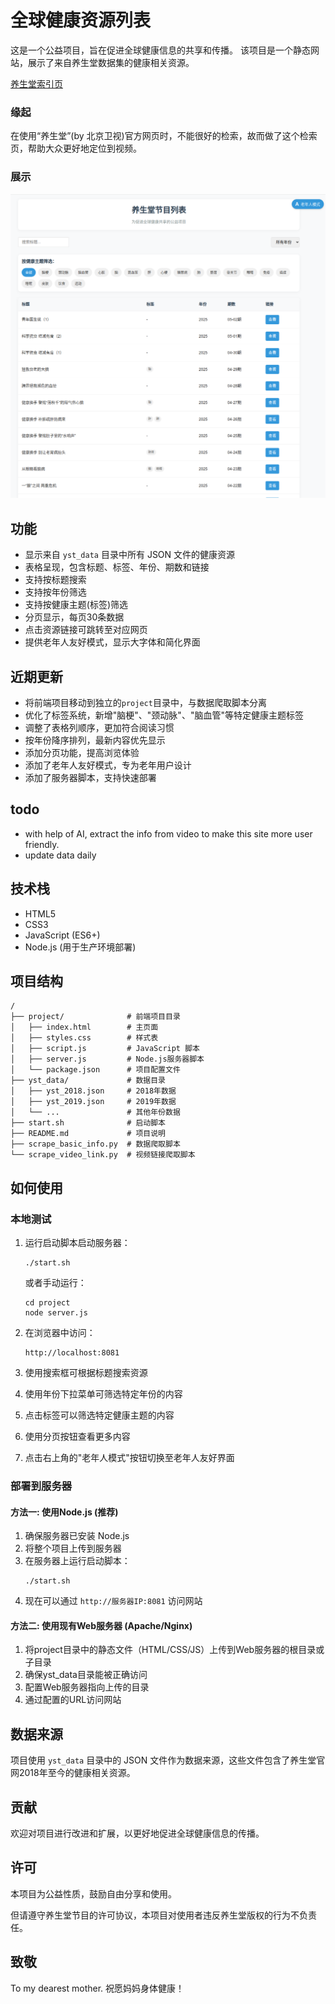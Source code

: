 # 全球健康资源列表


这是一个公益项目，旨在促进全球健康信息的共享和传播。
该项目是一个静态网站，展示了来自养生堂数据集的健康相关资源。

[养生堂索引页](https://yst.dkool.fun)

### 缘起
在使用“养生堂”(by 北京卫视)官方网页时，不能很好的检索，故而做了这个检索页，帮助大众更好地定位到视频。

### 展示

![home-display](./display.png)


## 功能

- 显示来自 `yst_data` 目录中所有 JSON 文件的健康资源
- 表格呈现，包含标题、标签、年份、期数和链接
- 支持按标题搜索
- 支持按年份筛选
- 支持按健康主题(标签)筛选
- 分页显示，每页30条数据
- 点击资源链接可跳转至对应网页
- 提供老年人友好模式，显示大字体和简化界面

## 近期更新

- 将前端项目移动到独立的`project`目录中，与数据爬取脚本分离
- 优化了标签系统，新增"脑梗"、"颈动脉"、"脑血管"等特定健康主题标签
- 调整了表格列顺序，更加符合阅读习惯
- 按年份降序排列，最新内容优先显示
- 添加分页功能，提高浏览体验
- 添加了老年人友好模式，专为老年用户设计
- 添加了服务器脚本，支持快速部署

## todo
* with help of AI, extract the info from video to make this site more user friendly.
* update data daily

## 技术栈

- HTML5
- CSS3
- JavaScript (ES6+)
- Node.js (用于生产环境部署)

## 项目结构

```
/
├── project/              # 前端项目目录
│   ├── index.html        # 主页面
│   ├── styles.css        # 样式表
│   ├── script.js         # JavaScript 脚本
│   ├── server.js         # Node.js服务器脚本
│   └── package.json      # 项目配置文件
├── yst_data/             # 数据目录
│   ├── yst_2018.json     # 2018年数据
│   ├── yst_2019.json     # 2019年数据
│   └── ...               # 其他年份数据
├── start.sh              # 启动脚本
├── README.md             # 项目说明 
├── scrape_basic_info.py  # 数据爬取脚本
└── scrape_video_link.py  # 视频链接爬取脚本
```

## 如何使用

### 本地测试

1. 运行启动脚本启动服务器：
   ```
   ./start.sh
   ```
   或者手动运行：
   ```
   cd project
   node server.js
   ```

2. 在浏览器中访问：
   ```
   http://localhost:8081
   ```

3. 使用搜索框可根据标题搜索资源
4. 使用年份下拉菜单可筛选特定年份的内容
5. 点击标签可以筛选特定健康主题的内容
6. 使用分页按钮查看更多内容
7. 点击右上角的"老年人模式"按钮切换至老年人友好界面

### 部署到服务器

#### 方法一: 使用Node.js (推荐)

1. 确保服务器已安装 Node.js
2. 将整个项目上传到服务器
3. 在服务器上运行启动脚本：
   ```
   ./start.sh
   ```
4. 现在可以通过 `http://服务器IP:8081` 访问网站

#### 方法二: 使用现有Web服务器 (Apache/Nginx)

1. 将project目录中的静态文件（HTML/CSS/JS）上传到Web服务器的根目录或子目录
2. 确保yst_data目录能被正确访问
3. 配置Web服务器指向上传的目录
4. 通过配置的URL访问网站

## 数据来源

项目使用 `yst_data` 目录中的 JSON 文件作为数据来源，这些文件包含了养生堂官网2018年至今的健康相关资源。

## 贡献

欢迎对项目进行改进和扩展，以更好地促进全球健康信息的传播。

## 许可

本项目为公益性质，鼓励自由分享和使用。

但请遵守养生堂节目的许可协议，本项目对使用者违反养生堂版权的行为不负责任。

## 致敬

To my dearest mother. 祝愿妈妈身体健康！